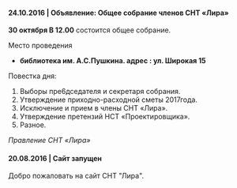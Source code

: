 #### 24.10.2016 | Объявление: Общее собрание членов СНТ «Лира»

**30 октября В 12.00** состоится общее собрание.

Место проведения
- **библиотека им. А.С.Пушкина. адрес : ул. Широкая 15**

Повестка дня:
1. Выборы пре6дседателя и секретаря собрания.
2. Утверждение приходно-расходной сметы 2017года.
3. Исключение и прием в члены СНТ «Лира».
4. Утверждение претензий НСТ «Проектировщика».
5. Разное.

_Правление СНТ «Лира»_

#### 20.08.2016 | Сайт запущен

Добро пожаловать на сайт СНТ "Лира".
